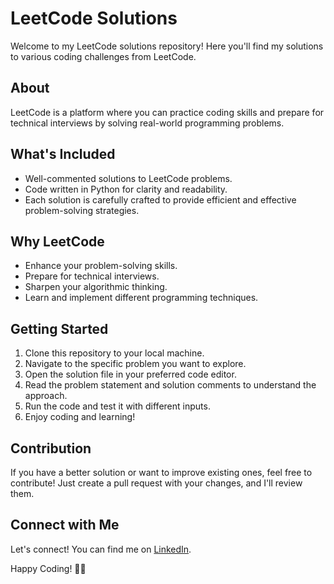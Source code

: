 # LeetCode Solutions

Welcome to my LeetCode solutions repository! Here you'll find my solutions to various coding challenges from LeetCode.

## About

LeetCode is a platform where you can practice coding skills and prepare for technical interviews by solving real-world programming problems.

## What's Included

- Well-commented solutions to LeetCode problems.
- Code written in Python for clarity and readability.
- Each solution is carefully crafted to provide efficient and effective problem-solving strategies.

## Why LeetCode

- Enhance your problem-solving skills.
- Prepare for technical interviews.
- Sharpen your algorithmic thinking.
- Learn and implement different programming techniques.

## Getting Started

1. Clone this repository to your local machine.
2. Navigate to the specific problem you want to explore.
3. Open the solution file in your preferred code editor.
4. Read the problem statement and solution comments to understand the approach.
5. Run the code and test it with different inputs.
6. Enjoy coding and learning!

## Contribution

If you have a better solution or want to improve existing ones, feel free to contribute! Just create a pull request with your changes, and I'll review them.

## Connect with Me

Let's connect! You can find me on [LinkedIn](https://www.linkedin.com/in/weirdrebel/).

Happy Coding! 🚀✨
